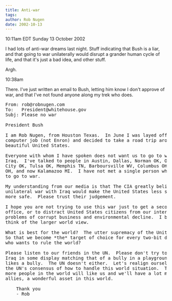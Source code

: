 ```yaml
---
title: Anti-war
tags: 
author: Rob Nugen
date: 2002-10-13
---
```


<p class=date>10:11am EDT Sunday 13 October 2002</p>

<p>I had lots of anti-war dreams last night.  Stuff indicating that
Bush is a liar, and that going to war unilaterally would disrupt a
grander human cycle of life, and that it's just a bad idea, and other
stuff.</p>

<p>Argh.</p>

<p class=date>10:38am</p>

<p>There.  I've just written an email to Bush, letting him know I
don't approve of war, and that I've not found anyone along my trek who
does.</p>

<pre>
From: rob@robnugen.com
To:   President@whitehouse.gov
Subj: Please no war

President Bush

I am Rob Nugen, from Houston Texas.  In June I was layed off from my
computer job (not Enron) and decided to take a road trip around these
beautiful United States.

Everyone with whom I have spoken does not want us to go to war with
Iraq.  I've talked to people in Austin, Dallas, Norman OK, Oklahoma
City OK, Tulsa OK, Memphis TN, Barboursville WV, Columbus OH, Oberlin
OH, and now Kalamazoo MI.  I have not met a single person who wants us
to go to war.

My understanding from our media is that The CIA greatly believes that
unilateral war with Iraq would make the United States less safe, not
more safe.  Please trust their judgement.

I hope you are not trying to use this war just to get a second term in
office, or to distract United States citizens from our internal
problems of corrupt business and environmental decline.  I beg you to
think of the larger world view.

What is best for the world?  The utter supremacy of the United States?
So that we become *the* target of choice for every two-bit dictator
who wants to rule the world?

Please listen to our friends in the UN.  Please don't try to attack
Iraq in some display matching that of a bully in a playground.  Nobody
likes a bully.  The UN doesn't either.  Let's realign ourselves with
the UN's consensus of how to handle this world situation.  Then lots
more people in the world will like us and we'll have a lot more
allies, a wonderful asset in this world.

	Thank you
	- Rob

</pre>
